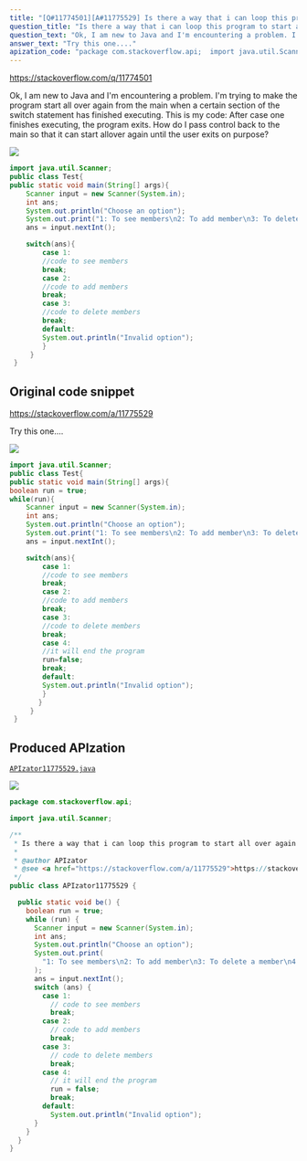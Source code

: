 ```yaml
---
title: "[Q#11774501][A#11775529] Is there a way that i can loop this program to start all over again after it executes part of a loop"
question_title: "Is there a way that i can loop this program to start all over again after it executes part of a loop"
question_text: "Ok, I am new to Java and I'm encountering a problem. I'm trying to make the program start all over again from the main when a certain section of the switch statement has finished executing. This is my code: After case one finishes executing, the program exits. How do I pass control back to the main so that it can start allover again until the user exits on purpose?"
answer_text: "Try this one...."
apization_code: "package com.stackoverflow.api;  import java.util.Scanner;  /**  * Is there a way that i can loop this program to start all over again after it executes part of a loop  *  * @author APIzator  * @see <a href=\"https://stackoverflow.com/a/11775529\">https://stackoverflow.com/a/11775529</a>  */ public class APIzator11775529 {    public static void be() {     boolean run = true;     while (run) {       Scanner input = new Scanner(System.in);       int ans;       System.out.println(\"Choose an option\");       System.out.print(         \"1: To see members\\n2: To add member\\n3: To delete a member\\n4: To end the program\\n Option: \"       );       ans = input.nextInt();       switch (ans) {         case 1:           // code to see members           break;         case 2:           // code to add members           break;         case 3:           // code to delete members           break;         case 4:           // it will end the program           run = false;           break;         default:           System.out.println(\"Invalid option\");       }     }   } }"
---
```


https://stackoverflow.com/q/11774501

Ok, I am new to Java and I&#x27;m encountering a problem. I&#x27;m trying to make the program start all over again from the main when a certain section of the switch statement has finished executing. This is my code:
After case one finishes executing, the program exits. How do I pass control back to the main so that it can start allover again until the user exits on purpose?


<div class="code-logo"><img src="/stackoverflow.png" /></div>

```java
import java.util.Scanner;
public class Test{
public static void main(String[] args){
    Scanner input = new Scanner(System.in);
    int ans;
    System.out.println("Choose an option");
    System.out.print("1: To see members\n2: To add member\n3: To delete a member\n Option: ");
    ans = input.nextInt();

    switch(ans){
        case 1:
        //code to see members
        break;
        case 2:
        //code to add members
        break;
        case 3:
        //code to delete members
        break;
        default:
        System.out.println("Invalid option");
        }
     }
 }
```


## Original code snippet

https://stackoverflow.com/a/11775529

Try this one....

<div class="code-logo"><img src="/stackoverflow.png" /></div>

```java
import java.util.Scanner;
public class Test{
public static void main(String[] args){
boolean run = true;
while(run){
    Scanner input = new Scanner(System.in);
    int ans;
    System.out.println("Choose an option");
    System.out.print("1: To see members\n2: To add member\n3: To delete a member\n4: To end the program\n Option: ");
    ans = input.nextInt();

    switch(ans){
        case 1:
        //code to see members
        break;
        case 2:
        //code to add members
        break;
        case 3:
        //code to delete members
        break;
        case 4:
        //it will end the program
        run=false;
        break;
        default:
        System.out.println("Invalid option");
        }
       }
     }
 }
```

## Produced APIzation

[`APIzator11775529.java`](https://github.com/pasqualesalza/apization-temp/raw/main/data/search/APIzator11775529.java)

<div class="code-logo"><img src="/apizator.png" /></div>

```java
package com.stackoverflow.api;

import java.util.Scanner;

/**
 * Is there a way that i can loop this program to start all over again after it executes part of a loop
 *
 * @author APIzator
 * @see <a href="https://stackoverflow.com/a/11775529">https://stackoverflow.com/a/11775529</a>
 */
public class APIzator11775529 {

  public static void be() {
    boolean run = true;
    while (run) {
      Scanner input = new Scanner(System.in);
      int ans;
      System.out.println("Choose an option");
      System.out.print(
        "1: To see members\n2: To add member\n3: To delete a member\n4: To end the program\n Option: "
      );
      ans = input.nextInt();
      switch (ans) {
        case 1:
          // code to see members
          break;
        case 2:
          // code to add members
          break;
        case 3:
          // code to delete members
          break;
        case 4:
          // it will end the program
          run = false;
          break;
        default:
          System.out.println("Invalid option");
      }
    }
  }
}

```